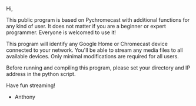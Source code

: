 Hi,

This public program is based on Pychromecast with additional functions for any kind of user. It does not matter if you are a beginner or expert programmer. Everyone is welcomed to use it!

This program will identify any Google Home or Chromecast device connected to your network. You'll be able to stream any media files to all available devices. Only minimal modifications are required for all users.

Before running and compiling this program, please set your directory and IP address in the python script.

Have fun streaming!
- Anthony
